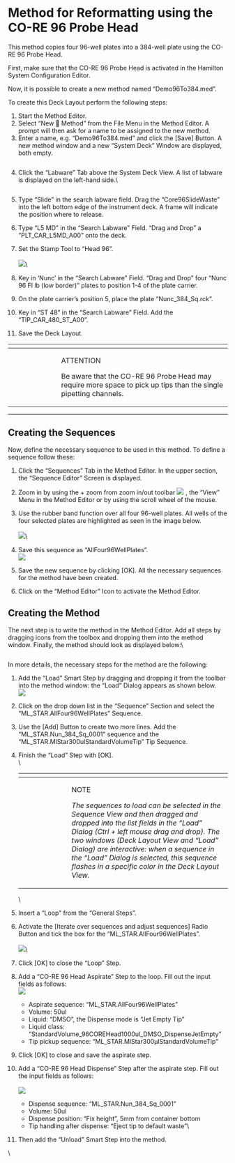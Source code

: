 # Method for Reformatting using the CO-RE 96 Probe Head

This method copies four 96-well plates into a 384-well plate using the CO-RE 96 Probe Head.

First, make sure that the CO-RE 96 Probe Head is activated in the Hamilton System Configuration Editor.

Now, it is possible to create a new method named “Demo96To384.med”.

To create this Deck Layout perform the following steps:

1. Start the Method Editor.
2. Select “New  Method” from the File Menu in the Method Editor. A prompt will then ask for a name to be assigned to the new method.
3. Enter a name, e.g. “Demo96To384.med” and click the \[Save] Button. A new method window and a new “System Deck” Window are displayed, both empty.

<figure><img src="../.gitbook/assets/image (89).png" alt=""><figcaption></figcaption></figure>

4.  Click the “Labware” Tab above the System Deck View. A list of labware is displayed on the left-hand side.\


    <figure><img src="../.gitbook/assets/image (90).png" alt=""><figcaption></figcaption></figure>
5. Type “Slide” in the search labware field. Drag the “Core96SlideWaste” into the left bottom edge of the instrument deck. A frame will indicate the position where to release.
6. Type “L5 MD” in the “Search Labware” Field. “Drag and Drop” a “PLT\_CAR\_L5MD\_A00” onto the deck.
7. Set the Stamp Tool to “Head 96”.\
   \
   ![](<../.gitbook/assets/image (91).png>)\

8. Key in ‘Nunc’ in the “Search Labware” Field. “Drag and Drop” four “Nunc 96 Fl lb (low border)” plates to position 1-4 of the plate carrier.
9. On the plate carrier’s position 5, place the plate “Nunc\_384\_Sq.rck”.
10. Key in “ST 48” in the “Search Labware” Field. Add the “TIP\_CAR\_480\_ST\_A00”.
11. Save the Deck Layout.

<table data-header-hidden><thead><tr><th width="98"></th><th></th></tr></thead><tbody><tr><td><img src="../.gitbook/assets/image (9) (1) (1) (1) (1) (1) (1) (1) (1) (1) (1) (1) (1) (1).png" alt="" data-size="original"></td><td><p>ATTENTION</p><p>Be aware that the CO-RE 96 Probe Head may require more space to pick up tips than the single pipetting channels.</p></td></tr></tbody></table>



***

## Creating the Sequences

Now, define the necessary sequence to be used in this method. To define a sequence follow these:

1. Click the “Sequences” Tab in the Method Editor. In the upper section, the “Sequence Editor” Screen is displayed.
2. Zoom in by using the + zoom from zoom in/out toolbar ![](<../.gitbook/assets/image (93).png>) , the “View” Menu in the Method Editor or by using the scroll wheel of the mouse.
3. Use the rubber band function over all four 96-well plates. All wells of the four selected plates are highlighted as seen in the image below.\
   \
   ![](<../.gitbook/assets/image (92).png>)\

4. Save this sequence as “AllFour96WellPlates”.\
   ![](<../.gitbook/assets/image (94).png>)
5. Save the new sequence by clicking \[OK]. All the necessary sequences for the method have been created.
6. Click on the “Method Editor” Icon to activate the Method Editor.

## Creating the Method

The next step is to write the method in the Method Editor. Add all steps by dragging icons from the toolbox and dropping them into the method window. Finally, the method should look as displayed below:\


<figure><img src="../.gitbook/assets/image (95).png" alt=""><figcaption></figcaption></figure>

In more details, the necessary steps for the method are the following:

1. Add the “Load” Smart Step by dragging and dropping it from the toolbar into the method window: the “Load” Dialog appears as shown below.\
   ![](<../.gitbook/assets/image (96).png>)
2. Click on the drop down list in the “Sequence” Section and select the “ML\_STAR.AllFour96WellPlates” Sequence.
3. Use the \[Add] Button to create two more lines. Add the “ML\_STAR.Nun\_384\_Sq\_0001” sequence and the “ML\_STAR.MlStar300ulStandardVolumeTip” Tip Sequence.
4.  Finish the “Load” Step with \[OK].\
    \


    <table data-header-hidden><thead><tr><th width="98"></th><th></th></tr></thead><tbody><tr><td><img src="../.gitbook/assets/image (10) (1) (1) (1) (1) (1) (1) (1) (1) (1) (1) (1) (1).png" alt="" data-size="original"></td><td><p>NOTE</p><p><em>The sequences to load can be selected in the Sequence View and then dragged and dropped into the list fields in the “Load” Dialog (Ctrl + left mouse drag and drop). The two windows (Deck Layout View and “Load” Dialog) are interactive: when a sequence in the “Load” Dialog is selected, this sequence flashes in a specific color in the Deck Layout View.</em></p></td></tr></tbody></table>

    \

5. Insert a “Loop” from the “General Steps”.
6. Activate the \[Iterate over sequences and adjust sequences] Radio Button and tick the box for the “ML\_STAR.AllFour96WellPlates”.\
   \
   ![](<../.gitbook/assets/image (97).png>)\

7. Click \[OK] to close the “Loop” Step.
8. Add a “CO-RE 96 Head Aspirate” Step to the loop. Fill out the input fields as follows:\
   ![](<../.gitbook/assets/image (99).png>)
   * Aspirate sequence: “ML\_STAR.AllFour96WellPlates”
   * Volume: 50ul
   * Liquid: “DMSO”, the Dispense mode is “Jet Empty Tip”
   * Liquid class: “StandardVolume\_96COREHead1000ul\_DMSO\_DispenseJetEmpty”
   * Tip pickup sequence: “ML\_STAR.MlStar300µlStandardVolumeTip”
9. Click \[OK] to close and save the aspirate step.
10. Add a “CO-RE 96 Head Dispense” Step after the aspirate step. Fill out the input fields as follows:\
    \
    ![](<../.gitbook/assets/image (101).png>)
    * Dispense sequence: “ML\_STAR.Nun\_384\_Sq\_0001”
    * Volume: 50ul
    * Dispense position: “Fix height”, 5mm from container bottom
    * Tip handling after dispense: “Eject tip to default waste”\

11. Then add the “Unload” Smart Step into the method.

\
